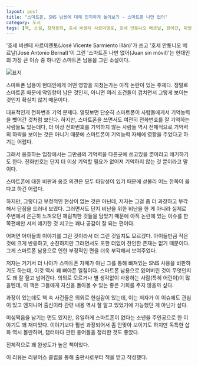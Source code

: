 ```yaml
---
layout: post
title: "스마트폰, SNS 남용에 대해 진지하게 돌아보기 - 스마트폰 나만 없어"
category: 도서
tags: [책, 소설, 창작동화, 호세 비센테 사르미엔토, 호세 안토니오 베르날, 한어진, 파랑새, 열림원, 리뷰어스 클럽, 서평]
---
```


'호세 비센테 사르미엔토(José Vicente Sarmiento Illán)'가 쓰고
'호세 안토니오 베르날(José Antonio Bernal)'이 그린
'스마트폰 나만 없어(Juan sin móvil)'는
현대인의 가장 큰 이슈 중 하나인 스마트폰 남용을 그린 소설이다.

![표지](https://lh3.googleusercontent.com/ViM5T-gLQ3vCJ6qBot-lm3naZHtxEPjaP5jHj9UwqItaNyAaDYqDuOfB_Lm24ewrUMtOD3GsAVo15Q=s480)

스마트폰 남용이 현대인에게 어떤 영향을 끼쳤는가는 아직 논란이 있는 주제다.
정말로 스마트폰 때문에 악영향이 남은 것인지,
아니면 여러 조건들이 겹치면서 그렇게 보이는 것인지 확실치 않기 때문이다.

대표적인게 전화번호 기억 문제다.
얼핏보면 단순히 스마트폰이 사람들에게서 기억능력을 뺏어간 것처럼 보인다.
하지만, 스마트폰을 쓰면서도 여전히 전화번호를 잘 기억하는 사람들도 있는데다,
더 이상 전화번호를 기억하지 않는 사람들 역시 전체적으로 기억력의 하략을 보이는 것은 아니기 때문에
스마트폰이 기억능력 자체에 영향을 주었다고 하기는 어렵다.

그래서 옹호하는 입장에서는 그만큼의 기억력을 다른곳에 쓰고있을 뿐이라고 얘기하기도 한다.
전화번호는 단지 더 이상 기억할 필요가 없어져 기억하지 않는 것 뿐이라고 말이다.

스마트폰에 대한 비판과 옹호 의견은 모두 타당성이 있기 때문에
섣불리 어느 한쪽이 옳다고 하긴 어렵다.

하지만, 그렇다고 부정적인 현상이 없는 것은 아닌데,
저자는 그걸 좀 더 과장하고 부각해서 단점을 드러내 보였다.
그러면서도 단지 비난을 위한 비난을 한 게 아니라
실제로 주변에서 은근히 느껴오던 께림칙한 것들을 담았기 때문에
아직 논란에 있는 이슈를 한쪽편에만 서서 얘기한 것 치고는 꽤나 공감이 잘 되는 편이다.

어쩌면 아이들의 이야기를 그린 것이라서 더 그런 것일지도 모르겠다.
아이들만큼 작은 것에 크게 반응하고,
순진하지만 그러면서도 또한 더없이 잔인한 존재는 없기 때문이다.
그게 스마트폰 남용으로 인한 부정적인 면을 더욱 부각해서 보여주었다.

저자는 거기서 더 나아가
스마트폰 자체가 아닌 그를 통해 빠져있는 SNS 사용을 비판하기도 하는데,
이것 역시 꽤 뼈아픈 일침이다.
스마트폰 남용으로 잃어버린 것이 무엇인지도 꽤 잘 짚고 넘어간다.
의외로 모르거나 별 생각없이 사용하는 사람(특히 어린이)이 많을텐데,
이 책은 그들에게 자신을 돌아볼 수 있는 좋은 기회를 주지 않을까 싶다.

과장이 있는데도 책 속 사건들은 의외로 현실감이 있는데,
이는 저자가 이 이슈에도 관심이 있고
엔지니어 출신이라 관련 내용 역시 잘 알고 있었기에 가능했던 게 아닌가 싶다.

미심쩍음을 남기는 면도 있지만,
유일하게 스마트폰이 없다는 소년을 주인공으로 한 이야기도 꽤 재미있다.
이야기보다 훨씬 과장되어서 좀 안맞아 보이기도 하지만 독특한 삽화 역시 볼만하며,
챕터마다 관련 용어들을 정리한 것도 좋았다.

전체적으로 꽤 완성도가 높은 책이었다.



<div class="im im-info">
이 리뷰는 리뷰어스 클럽을 통해 출판사로부터 책을 받고 작성했다.
</div>
